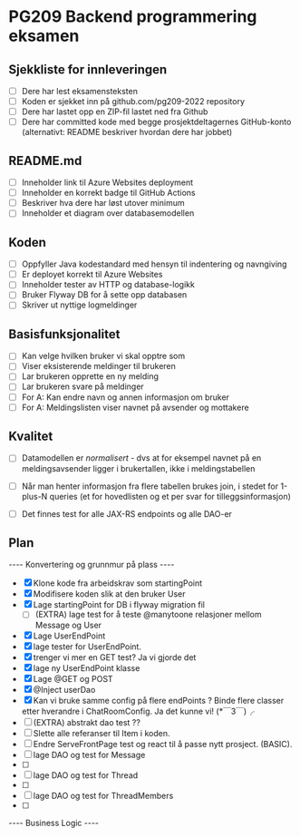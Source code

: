 # PG209 Backend programmering eksamen

## Sjekkliste for innleveringen

* [ ] Dere har lest eksamensteksten
* [ ] Koden er sjekket inn på github.com/pg209-2022 repository
* [ ] Dere har lastet opp en ZIP-fil lastet ned fra Github
* [ ] Dere har committed kode med begge prosjektdeltagernes GitHub-konto (alternativt: README beskriver hvordan dere har jobbet)

## README.md

* [ ] Inneholder link til Azure Websites deployment
* [ ] Inneholder en korrekt badge til GitHub Actions
* [ ] Beskriver hva dere har løst utover minimum
* [ ] Inneholder et diagram over databasemodellen

## Koden

* [ ] Oppfyller Java kodestandard med hensyn til indentering og navngiving
* [ ] Er deployet korrekt til Azure Websites
* [ ] Inneholder tester av HTTP og database-logikk
* [ ] Bruker Flyway DB for å sette opp databasen
* [ ] Skriver ut nyttige logmeldinger

## Basisfunksjonalitet

* [ ] Kan velge hvilken bruker vi skal opptre som
* [ ] Viser eksisterende meldinger til brukeren
* [ ] Lar brukeren opprette en ny melding
* [ ] Lar brukeren svare på meldinger
* [ ] For A: Kan endre navn og annen informasjon om bruker
* [ ] For A: Meldingslisten viser navnet på avsender og mottakere

## Kvalitet

* [ ] Datamodellen er *normalisert* - dvs at for eksempel navnet på en meldingsavsender ligger i brukertallen, ikke i meldingstabellen
* [ ] Når man henter informasjon fra flere tabellen brukes join, i stedet for 1-plus-N queries (et for hovedlisten og et per svar for tilleggsinformasjon)
* [ ] Det finnes test for alle JAX-RS endpoints og alle DAO-er


## Plan
---- Konvertering og grunnmur på plass ----
* [x] Klone kode fra arbeidskrav som startingPoint
* [x] Modifisere koden slik at den bruker User
* [x] Lage startingPoint for DB i flyway migration fil
  * [ ] (EXTRA) lage test for å teste @manytoone relasjoner mellom Message og User
* [x] Lage UserEndPoint 
 * [x] lage tester for UserEndPoint.
  * [x] trenger vi mer en GET test? Ja vi gjorde det 
 * [x] lage ny UserEndPoint klasse 
 * [x] Lage @GET og POST
 * [x] @Inject userDao 
  * [x] Kan vi bruke samme config på flere endPoints ? Binde flere classer etter hverandre i ChatRoomConfig. Ja det kunne vi! (*￣3￣)╭
* [ ] (EXTRA) abstrakt dao test ??
* [ ] Slette alle referanser til Item i koden.
* [ ] Endre ServeFrontPage test og react til å passe nytt prosject. (BASIC).
* [ ] lage DAO og test for Message
 * [ ] 
* [ ] lage DAO og test for Thread
 * [ ]  
* [ ] lage DAO og test for ThreadMembers
 * [ ]
---- Business Logic ----